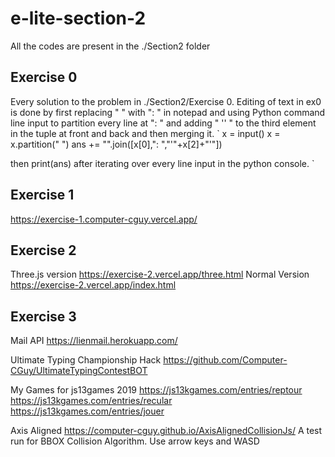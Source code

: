 # e-lite-section-2
All the codes are present in the ./Section2 folder

## Exercise 0

Every solution to the problem in ./Section2/Exercise 0.
Editing of text in ex0 is done by first replacing " " with ": " in notepad and using Python command line input to partition every line at ": " and adding " '' " to the third element in the tuple at front and back and then merging it.
`
  x = input()
  x = x.partition(" ")
  ans += "".join([x[0],": ","'"+x[2]+"'"])
  
  then print(ans) after iterating over every line input in the python console.
`

## Exercise 1
https://exercise-1.computer-cguy.vercel.app/

## Exercise 2
Three.js version https://exercise-2.vercel.app/three.html
Normal Version https://exercise-2.vercel.app/index.html

## Exercise 3
Mail API https://lienmail.herokuapp.com/

Ultimate Typing Championship Hack https://github.com/Computer-CGuy/UltimateTypingContestBOT

My Games for js13games 2019 https://js13kgames.com/entries/reptour https://js13kgames.com/entries/recular https://js13kgames.com/entries/jouer

Axis Aligned https://computer-cguy.github.io/AxisAlignedCollisionJs/ A test run for BBOX Collision Algorithm. Use arrow keys and WASD

